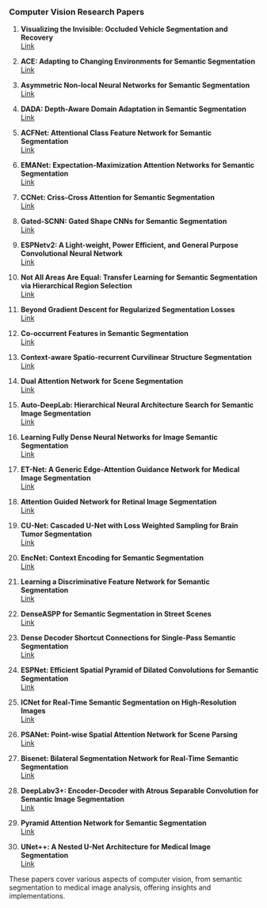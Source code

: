 ### Computer Vision Research Papers

1. **Visualizing the Invisible: Occluded Vehicle Segmentation and Recovery**  
   [Link](https://github.com/tzxiang/awesome-computer-vision-papers)

2. **ACE: Adapting to Changing Environments for Semantic Segmentation**  
   [Link](https://github.com/tzxiang/awesome-computer-vision-papers)

3. **Asymmetric Non-local Neural Networks for Semantic Segmentation**  
   [Link](https://github.com/tzxiang/awesome-computer-vision-papers)

4. **DADA: Depth-Aware Domain Adaptation in Semantic Segmentation**  
   [Link](https://github.com/tzxiang/awesome-computer-vision-papers)

5. **ACFNet: Attentional Class Feature Network for Semantic Segmentation**  
   [Link](https://github.com/tzxiang/awesome-computer-vision-papers)

6. **EMANet: Expectation-Maximization Attention Networks for Semantic Segmentation**  
   [Link](https://github.com/tzxiang/awesome-computer-vision-papers)

7. **CCNet: Criss-Cross Attention for Semantic Segmentation**  
   [Link](https://github.com/tzxiang/awesome-computer-vision-papers)

8. **Gated-SCNN: Gated Shape CNNs for Semantic Segmentation**  
   [Link](https://github.com/tzxiang/awesome-computer-vision-papers)

9. **ESPNetv2: A Light-weight, Power Efficient, and General Purpose Convolutional Neural Network**  
   [Link](https://github.com/tzxiang/awesome-computer-vision-papers)

10. **Not All Areas Are Equal: Transfer Learning for Semantic Segmentation via Hierarchical Region Selection**  
    [Link](https://github.com/tzxiang/awesome-computer-vision-papers)

11. **Beyond Gradient Descent for Regularized Segmentation Losses**  
    [Link](https://github.com/tzxiang/awesome-computer-vision-papers)

12. **Co-occurrent Features in Semantic Segmentation**  
    [Link](https://github.com/tzxiang/awesome-computer-vision-papers)

13. **Context-aware Spatio-recurrent Curvilinear Structure Segmentation**  
    [Link](https://github.com/tzxiang/awesome-computer-vision-papers)

14. **Dual Attention Network for Scene Segmentation**  
    [Link](https://github.com/tzxiang/awesome-computer-vision-papers)

15. **Auto-DeepLab: Hierarchical Neural Architecture Search for Semantic Image Segmentation**  
    [Link](https://github.com/tzxiang/awesome-computer-vision-papers)

16. **Learning Fully Dense Neural Networks for Image Semantic Segmentation**  
    [Link](https://github.com/tzxiang/awesome-computer-vision-papers)

17. **ET-Net: A Generic Edge-Attention Guidance Network for Medical Image Segmentation**  
    [Link](https://github.com/tzxiang/awesome-computer-vision-papers)

18. **Attention Guided Network for Retinal Image Segmentation**  
    [Link](https://github.com/tzxiang/awesome-computer-vision-papers)

19. **CU-Net: Cascaded U-Net with Loss Weighted Sampling for Brain Tumor Segmentation**  
    [Link](https://github.com/tzxiang/awesome-computer-vision-papers)

20. **EncNet: Context Encoding for Semantic Segmentation**  
    [Link](https://github.com/tzxiang/awesome-computer-vision-papers)

21. **Learning a Discriminative Feature Network for Semantic Segmentation**  
    [Link](https://github.com/tzxiang/awesome-computer-vision-papers)

22. **DenseASPP for Semantic Segmentation in Street Scenes**  
    [Link](https://github.com/tzxiang/awesome-computer-vision-papers)

23. **Dense Decoder Shortcut Connections for Single-Pass Semantic Segmentation**  
    [Link](https://github.com/tzxiang/awesome-computer-vision-papers)

24. **ESPNet: Efficient Spatial Pyramid of Dilated Convolutions for Semantic Segmentation**  
    [Link](https://github.com/tzxiang/awesome-computer-vision-papers)

25. **ICNet for Real-Time Semantic Segmentation on High-Resolution Images**  
    [Link](https://github.com/tzxiang/awesome-computer-vision-papers)

26. **PSANet: Point-wise Spatial Attention Network for Scene Parsing**  
    [Link](https://github.com/tzxiang/awesome-computer-vision-papers)

27. **Bisenet: Bilateral Segmentation Network for Real-Time Semantic Segmentation**  
    [Link](https://github.com/tzxiang/awesome-computer-vision-papers)

28. **DeepLabv3+: Encoder-Decoder with Atrous Separable Convolution for Semantic Image Segmentation**  
    [Link](https://github.com/tzxiang/awesome-computer-vision-papers)

29. **Pyramid Attention Network for Semantic Segmentation**  
    [Link](https://github.com/tzxiang/awesome-computer-vision-papers)

30. **UNet++: A Nested U-Net Architecture for Medical Image Segmentation**  
    [Link](https://github.com/tzxiang/awesome-computer-vision-papers)

These papers cover various aspects of computer vision, from semantic segmentation to medical image analysis, offering insights and implementations.
